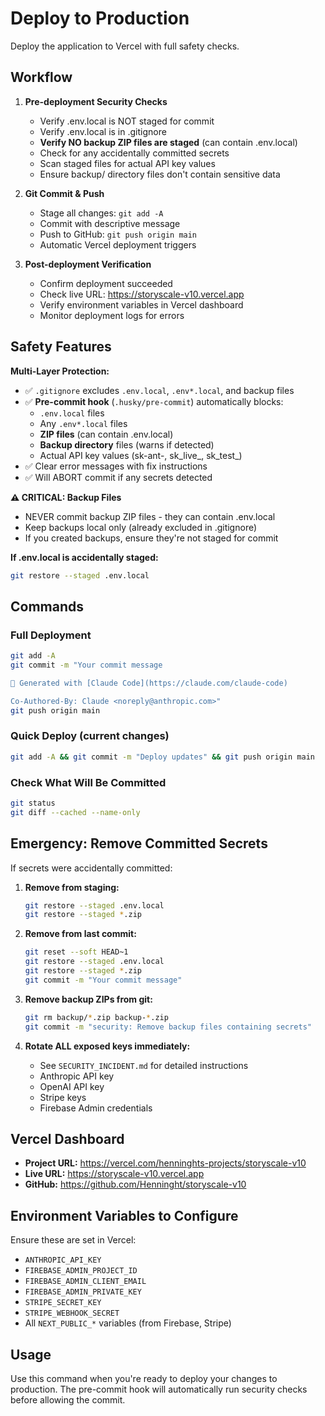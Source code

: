 # Deploy to Production

Deploy the application to Vercel with full safety checks.

## Workflow

1. **Pre-deployment Security Checks**
   - Verify .env.local is NOT staged for commit
   - Verify .env.local is in .gitignore
   - **Verify NO backup ZIP files are staged** (can contain .env.local)
   - Check for any accidentally committed secrets
   - Scan staged files for actual API key values
   - Ensure backup/ directory files don't contain sensitive data

2. **Git Commit & Push**
   - Stage all changes: `git add -A`
   - Commit with descriptive message
   - Push to GitHub: `git push origin main`
   - Automatic Vercel deployment triggers

3. **Post-deployment Verification**
   - Confirm deployment succeeded
   - Check live URL: https://storyscale-v10.vercel.app
   - Verify environment variables in Vercel dashboard
   - Monitor deployment logs for errors

## Safety Features

**Multi-Layer Protection:**
- ✅ `.gitignore` excludes `.env.local`, `.env*.local`, and backup files
- ✅ **Pre-commit hook** (`.husky/pre-commit`) automatically blocks:
  - `.env.local` files
  - Any `.env*.local` files
  - **ZIP files** (can contain .env.local)
  - **Backup directory** files (warns if detected)
  - Actual API key values (sk-ant-, sk_live_, sk_test_)
- ✅ Clear error messages with fix instructions
- ✅ Will ABORT commit if any secrets detected

**⚠️ CRITICAL: Backup Files**
- NEVER commit backup ZIP files - they can contain .env.local
- Keep backups local only (already excluded in .gitignore)
- If you created backups, ensure they're not staged for commit

**If .env.local is accidentally staged:**
```bash
git restore --staged .env.local
```

## Commands

### Full Deployment
```bash
git add -A
git commit -m "Your commit message

🤖 Generated with [Claude Code](https://claude.com/claude-code)

Co-Authored-By: Claude <noreply@anthropic.com>"
git push origin main
```

### Quick Deploy (current changes)
```bash
git add -A && git commit -m "Deploy updates" && git push origin main
```

### Check What Will Be Committed
```bash
git status
git diff --cached --name-only
```

## Emergency: Remove Committed Secrets

If secrets were accidentally committed:

1. **Remove from staging:**
   ```bash
   git restore --staged .env.local
   git restore --staged *.zip
   ```

2. **Remove from last commit:**
   ```bash
   git reset --soft HEAD~1
   git restore --staged .env.local
   git restore --staged *.zip
   git commit -m "Your commit message"
   ```

3. **Remove backup ZIPs from git:**
   ```bash
   git rm backup/*.zip backup-*.zip
   git commit -m "security: Remove backup files containing secrets"
   ```

4. **Rotate ALL exposed keys immediately:**
   - See `SECURITY_INCIDENT.md` for detailed instructions
   - Anthropic API key
   - OpenAI API key
   - Stripe keys
   - Firebase Admin credentials

## Vercel Dashboard

- **Project URL:** https://vercel.com/henninghts-projects/storyscale-v10
- **Live URL:** https://storyscale-v10.vercel.app
- **GitHub:** https://github.com/Henninght/storyscale-v10

## Environment Variables to Configure

Ensure these are set in Vercel:
- `ANTHROPIC_API_KEY`
- `FIREBASE_ADMIN_PROJECT_ID`
- `FIREBASE_ADMIN_CLIENT_EMAIL`
- `FIREBASE_ADMIN_PRIVATE_KEY`
- `STRIPE_SECRET_KEY`
- `STRIPE_WEBHOOK_SECRET`
- All `NEXT_PUBLIC_*` variables (from Firebase, Stripe)

## Usage

Use this command when you're ready to deploy your changes to production. The pre-commit hook will automatically run security checks before allowing the commit.

